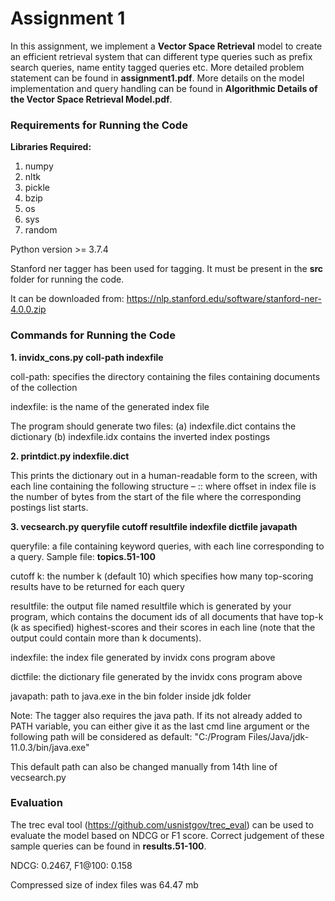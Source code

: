 # Assignment 1

In this assignment, we implement a **Vector Space Retrieval** model to create an efficient retrieval system that can different type queries such as prefix search queries, name entity tagged queries etc. More detailed problem statement can be found in **assignment1.pdf**. More details on the model implementation and query handling can be found in **Algorithmic Details of the Vector Space Retrieval Model.pdf**. 

### Requirements for Running the Code

**Libraries Required:**
1. numpy
2. nltk
3. pickle
4. bzip
5. os
6. sys
7. random

Python version >= 3.7.4

Stanford ner tagger has been used for tagging. It must be present in the **src** folder for running the code.

It can be downloaded from: https://nlp.stanford.edu/software/stanford-ner-4.0.0.zip

### Commands for Running the Code

**1. invidx_cons.py coll-path indexfile**

coll-path: specifies the directory containing the files containing documents of the collection

indexfile: is the name of the generated index file

The program should generate two files:
(a) indexfile.dict contains the dictionary 
(b) indexfile.idx contains the inverted index postings

**2. printdict.py indexfile.dict**

This prints the dictionary out in a human-readable form to the screen, with each line containing the following structure –
<indexterm>:<df>:<offset-to-its-postingslist-in-idx-file> 
where offset in index file is the number of bytes from the start of the file where the corresponding postings list starts.
    
**3. vecsearch.py queryfile cutoff resultfile indexfile dictfile javapath**

queryfile: a file containing keyword queries, with each line corresponding to a query. Sample file: **topics.51-100**

cutoff k: the number k (default 10) which specifies how many top-scoring results have to be returned for each query 

resultfile: the output file named resultfile which is generated by your program, which contains the document ids of all documents that have top-k (k as specified) highest-scores and their scores in each line (note that the output could contain more than k documents).

indexfile: the index file generated by invidx cons program above

dictfile: the dictionary file generated by the invidx cons program above

javapath: path to java.exe in the bin folder inside jdk folder

Note: The tagger also requires the java path. If its not already added to PATH variable, you can either give it as the last cmd line argument or the following path will be considered as default: "C:/Program Files/Java/jdk-11.0.3/bin/java.exe"

This default path can also be changed manually from 14th line of vecsearch.py

### Evaluation
The trec eval tool (https://github.com/usnistgov/trec_eval) can be used to evaluate the model based on NDCG or F1 score. Correct judgement of these sample queries can be found in **results.51-100**.
 
NDCG: 0.2467, F1@100: 0.158

Compressed size of index files was 64.47 mb
